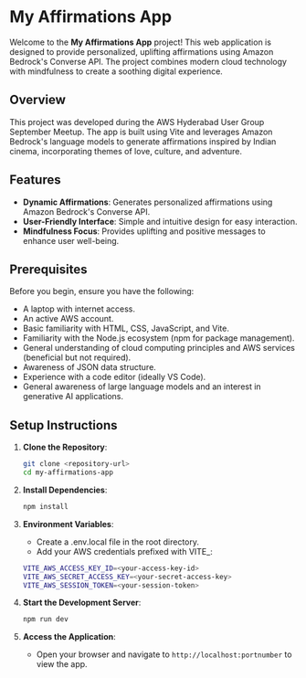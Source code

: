 # My Affirmations App

Welcome to the **My Affirmations App** project! This web application is designed to provide personalized, uplifting affirmations using Amazon Bedrock's Converse API. The project combines modern cloud technology with mindfulness to create a soothing digital experience.

## Overview

This project was developed during the AWS Hyderabad User Group September Meetup. The app is built using Vite and leverages Amazon Bedrock's language models to generate affirmations inspired by Indian cinema, incorporating themes of love, culture, and adventure.

## Features

- **Dynamic Affirmations**: Generates personalized affirmations using Amazon Bedrock's Converse API.
- **User-Friendly Interface**: Simple and intuitive design for easy interaction.
- **Mindfulness Focus**: Provides uplifting and positive messages to enhance user well-being.

## Prerequisites

Before you begin, ensure you have the following:

- A laptop with internet access.
- An active AWS account.
- Basic familiarity with HTML, CSS, JavaScript, and Vite.
- Familiarity with the Node.js ecosystem (npm for package management).
- General understanding of cloud computing principles and AWS services (beneficial but not required).
- Awareness of JSON data structure.
- Experience with a code editor (ideally VS Code).
- General awareness of large language models and an interest in generative AI applications.

## Setup Instructions

1. **Clone the Repository**:
   ```bash
   git clone <repository-url>
   cd my-affirmations-app
    ```

2. **Install Dependencies**:
    ```bash
    npm install
    ```

3. **Environment Variables**:
    - Create a .env.local file in the root directory.
    - Add your AWS credentials prefixed with VITE_:

    ```bash
    VITE_AWS_ACCESS_KEY_ID=<your-access-key-id>
    VITE_AWS_SECRET_ACCESS_KEY=<your-secret-access-key>
    VITE_AWS_SESSION_TOKEN=<your-session-token>
    ```

4. **Start the Development Server**:
    ```bash
    npm run dev
    ```

5. **Access the Application**:
    - Open your browser and navigate to `http://localhost:portnumber` to view the app.

